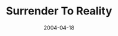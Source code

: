---
layout: message
category: message
series: "Going Crazy"
title: "Surrender To Reality"
date: 2004-04-18
message_id: 175
---